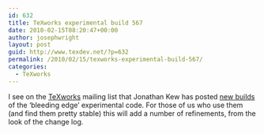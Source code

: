 ```yaml
---
id: 632
title: TeXworks experimental build 567
date: 2010-02-15T08:20:47+00:00
author: josephwright
layout: post
guid: http://www.texdev.net/?p=632
permalink: /2010/02/15/texworks-experimental-build-567/
categories:
  - TeXworks
---
```

I see on the <a href="http://www.texworks.org/">TeXworks</a> mailing list that Jonathan Kew has posted <a href="http://code.google.com/p/texworks/downloads/list">new builds</a> of the ‘bleeding edge’ experimental code. For those of us who use them (and find them pretty stable) this will add a number of refinements, from the look of the change log.